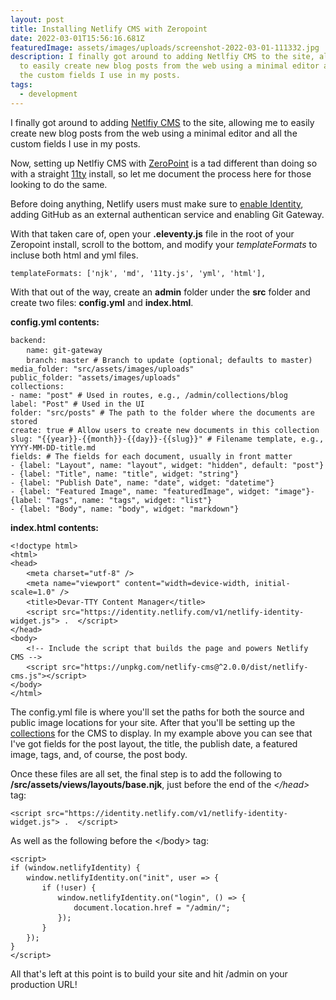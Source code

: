 ```yaml
---
layout: post
title: Installing Netlify CMS with Zeropoint
date: 2022-03-01T15:56:16.681Z
featuredImage: assets/images/uploads/screenshot-2022-03-01-111332.jpg
description: I finally got around to adding Netlfiy CMS to the site, allowing me
  to easily create new blog posts from the web using a minimal editor and all
  the custom fields I use in my posts.
tags:
  - development
---
```

I finally got around to adding [Netlfiy CMS](https://www.netlifycms.org/) to the site, allowing me to easily create new blog posts from the web using a minimal editor and all the custom fields I use in my posts.

Now, setting up Netlfiy CMS with [ZeroPoint](https://github.com/MWDelaney/ZeroPoint) is a tad different than doing so with a straight [11ty](https://www.11ty.dev/) install, so let me document the process here for those looking to do the same.

Before doing anything, Netlify users must make sure to [enable Identity](https://app.netlify.com/sites/lucid-nobel-dab1f7/settings/identity), adding GitHub as an external authentican service and enabling Git Gateway.

With that taken care of, open your **.eleventy.js** file in the root of your Zeropoint install, scroll to the bottom, and modify your *templateFormats* to incluse both html and yml files.
<pre class="code-block">
<code>templateFormats: ['njk', 'md', '11ty.js', 'yml', 'html'],</code>
</pre>
With that out of the way, create an **admin** folder under the **src** folder and create two files: **config.yml** and **index.html**.

**config.yml contents:**

<pre class="code-block">
<code>backend:</code>
   <code>name: git-gateway</code>
   <code>branch: master # Branch to update (optional; defaults to master)</code>
<code>media_folder: "src/assets/images/uploads"</code>
<code>public_folder: "assets/images/uploads"</code>
<code>collections:</code>
<code>- name: "post" # Used in routes, e.g., /admin/collections/blog</code>
<code>label: "Post" # Used in the UI</code>
<code>folder: "src/posts" # The path to the folder where the documents are stored</code>
<code>create: true # Allow users to create new documents in this collection</code>
<code>slug: "{{year}}-{{month}}-{{day}}-{{slug}}" # Filename template, e.g., YYYY-MM-DD-title.md</code>
<code>fields: # The fields for each document, usually in front matter</code>
<code>- {label: "Layout", name: "layout", widget: "hidden", default: "post"}</code>
<code>- {label: "Title", name: "title", widget: "string"}</code>
<code>- {label: "Publish Date", name: "date", widget: "datetime"}</code>
<code>- {label: "Featured Image", name: "featuredImage", widget: "image"}- {label: "Tags", name: "tags", widget: "list"}</code>
<code>- {label: "Body", name: "body", widget: "markdown"}</code>
</pre>

**index.html contents:**

<pre class="code-block">
<code>&lt;!doctype html&gt;</code>
<code>&lt;html&gt;</code>
<code>&lt;head&gt;</code>
   <code>&lt;meta charset="utf-8" /&gt;</code>
   <code>&lt;meta name="viewport" content="width=device-width, initial-scale=1.0" /&gt;</code>
   <code>&lt;title&gt;Devar-TTY Content Manager&lt;/title&gt;</code>
   <code>&lt;script src="https://identity.netlify.com/v1/netlify-identity-widget.js"&gt; .  &lt;/script&gt;</code>
<code>&lt;/head&gt;</code>
<code>&lt;body&gt;</code>
   <code>&lt;!-- Include the script that builds the page and powers Netlify CMS --&gt;</code>
   <code>&lt;script src="https://unpkg.com/netlify-cms@^2.0.0/dist/netlify-cms.js"&gt;&lt;/script&gt;</code>
<code>&lt;/body&gt;</code>
<code>&lt;/html&gt;</code>
</pre>
The config.yml file is where you'll set the paths for both the source and public image locations for your site. After that you'll be setting up the [collections](https://www.netlifycms.org/docs/collection-types/) for the CMS to display. In my example above you can see that I've got fields for the post layout, the title, the publish date, a featured image, tags, and, of course, the post body.

Once these files are all set, the final step is to add the following to **/src/assets/views/layouts/base.njk**, just before the end of the *&lt;/head&gt;* tag:
<pre class="code-block">
<code>&lt;script src="https://identity.netlify.com/v1/netlify-identity-widget.js"&gt; .  &lt;/script&gt;</code>
</pre>

As well as the following before the &lt;/body&gt; tag:
<pre class="code-block">
<code>&lt;script&gt;</code>
<code>if (window.netlifyIdentity) {</code>
   <code>window.netlifyIdentity.on("init", user =&gt; {</code>
      <code>if (!user) {</code>
         <code>window.netlifyIdentity.on("login", () =&gt; {</code>
            <code>document.location.href = "/admin/";</code>
         <code>});</code>
      <code>}</code>
   <code>});</code>
<code>}</code>
<code>&lt;/script&gt;</code>
</pre>
All that's left at this point is to build your site and hit /admin on your production URL!